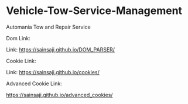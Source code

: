 # Vehicle-Tow-Service-Management
Automania Tow and Repair Service

Dom Link:

Link: https://sainsaji.github.io/DOM_PARSER/

Cookie Link:

Link: https://sainsaji.github.io/cookies/

Advanced Cookie Link:

https://sainsaji.github.io/advanced_cookies/
